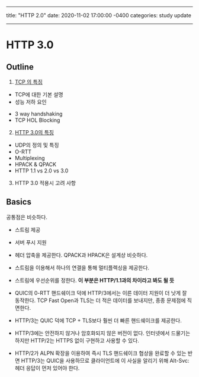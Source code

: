 ---
title: "HTTP 2.0"
date: 2020-11-02 17:00:00 -0400
categories: study update
___

# HTTP 3.0

## Outline
1. [TCP 의 특징](tcpDegradation.md)
* TCP에 대한 기본 설명
* 성능 저하 요인
- 3 way handshaking
- TCP HOL Blocking

2. [HTTP 3.0의 특징](http3.0details.md)
- UDP의 정의 및 특징
- O-RTT
- Multiplexing
- HPACK & QPACK
- HTTP 1.1 vs 2.0 vs 3.0

3. HTTP 3.0 적용시 고려 사항



## Basics
공통점은 비슷하다.
* 스트림 제공
* 서버 푸시 지원
* 헤더 압축을 제공한다. QPACK과 HPACK은 설계상 비슷하다.
* 스트림을 이용해서 하나의 연결을 통해 멀티플렉싱을 제공한다.
* 스트림에 우선순위를 정한다.
**이 부분은 HTTP/1.1과의 차이라고 봐도 될 듯**


* QUIC의 0-RTT 핸드쉐이크 덕에 HTTP/3에서는 이른 데이터 지원이 더 낫게 잘 동작한다. TCP Fast Open과 TLS는 더 적은 데이터를 보내지만, 종종 문제점에 직면한다.
* HTTP/3는 QUIC 덕에 TCP + TLS보다 훨씬 더 빠른 핸드쉐이크를 제공한다.
* HTTP/3에는 안전하지 않거나 암호화되지 않은 버전이 없다. 인터넷에서 드물기는 하지만 HTTP/2는 HTTPS 없이 구현하고 사용할 수 있다.
* HTTP/2가 ALPN 확장을 이용하여 즉시 TLS 핸드쉐이크 협상을 완료할 수 있는 반면 HTTP/3는 QUIC을 사용하므로 클라이언트에 이 사실을 알리기 위해 Alt-Svc: 헤더 응답이 먼저 있어야 한다.
